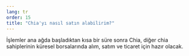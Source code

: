 ```yaml
---
lang: tr
order: 15
title: "Chia'yı nasıl satın alabilirim?"
---
```

İşlemler ana ağda başladıktan kısa bir süre sonra Chia, diğer chia sahiplerinin küresel borsalarında alım, satım ve ticaret için hazır olacak.
